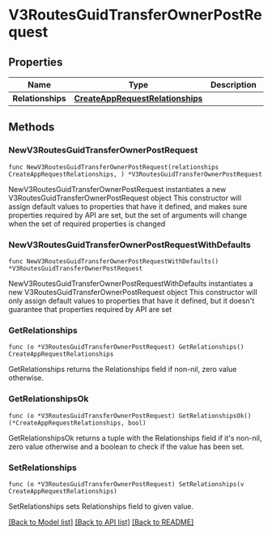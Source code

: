 # V3RoutesGuidTransferOwnerPostRequest

## Properties

Name | Type | Description | Notes
------------ | ------------- | ------------- | -------------
**Relationships** | [**CreateAppRequestRelationships**](CreateAppRequestRelationships.md) |  | 

## Methods

### NewV3RoutesGuidTransferOwnerPostRequest

`func NewV3RoutesGuidTransferOwnerPostRequest(relationships CreateAppRequestRelationships, ) *V3RoutesGuidTransferOwnerPostRequest`

NewV3RoutesGuidTransferOwnerPostRequest instantiates a new V3RoutesGuidTransferOwnerPostRequest object
This constructor will assign default values to properties that have it defined,
and makes sure properties required by API are set, but the set of arguments
will change when the set of required properties is changed

### NewV3RoutesGuidTransferOwnerPostRequestWithDefaults

`func NewV3RoutesGuidTransferOwnerPostRequestWithDefaults() *V3RoutesGuidTransferOwnerPostRequest`

NewV3RoutesGuidTransferOwnerPostRequestWithDefaults instantiates a new V3RoutesGuidTransferOwnerPostRequest object
This constructor will only assign default values to properties that have it defined,
but it doesn't guarantee that properties required by API are set

### GetRelationships

`func (o *V3RoutesGuidTransferOwnerPostRequest) GetRelationships() CreateAppRequestRelationships`

GetRelationships returns the Relationships field if non-nil, zero value otherwise.

### GetRelationshipsOk

`func (o *V3RoutesGuidTransferOwnerPostRequest) GetRelationshipsOk() (*CreateAppRequestRelationships, bool)`

GetRelationshipsOk returns a tuple with the Relationships field if it's non-nil, zero value otherwise
and a boolean to check if the value has been set.

### SetRelationships

`func (o *V3RoutesGuidTransferOwnerPostRequest) SetRelationships(v CreateAppRequestRelationships)`

SetRelationships sets Relationships field to given value.



[[Back to Model list]](../README.md#documentation-for-models) [[Back to API list]](../README.md#documentation-for-api-endpoints) [[Back to README]](../README.md)


